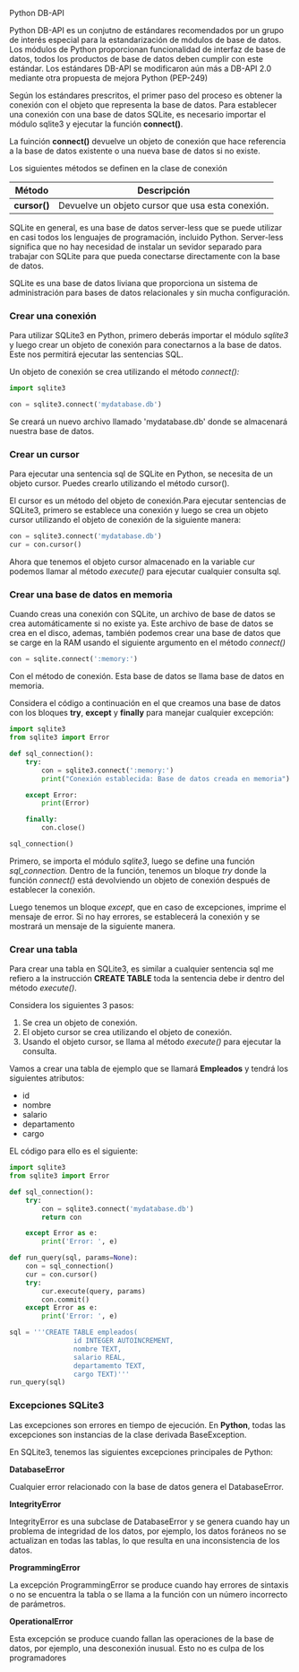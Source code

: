 Python DB-API  

Python DB-API es un conjutno de estándares recomendados por un grupo de interés especial para la estandarización de módulos de base de datos. Los módulos de Python proporcionan funcionalidad  de interfaz de base de datos, todos los productos de base de datos deben cumplir con este estándar. Los estándares DB-API se modificaron aún más a DB-API 2.0 mediante otra propuesta de mejora Python (PEP-249)

Según los estándares prescritos, el primer paso del proceso es obtener la conexión con el objeto que representa la base de datos. Para establecer una conexión con una base de datos SQLite, es necesario importar el módulo sqlite3 y ejecutar la función **connect()**.  

La fuinción **connect()** devuelve un objeto de conexión que hace referencia a la base de datos existente o una nueva base de datos si no existe.  

Los siguientes métodos se definen en la clase de conexión

| Método | Descripción |
| ------ | ----------- |
|**cursor()**| Devuelve un objeto cursor que usa esta conexión.|


SQLite en general, es una base de datos server-less que se puede utilizar en casi todos los lenguajes de programación, incluido Python. Server-less significa que no hay necesidad de instalar un sevidor separado para trabajar con SQLite para que pueda conectarse directamente con la base de datos.

SQLite es una base de datos liviana que proporciona un sistema de administración para bases de datos relacionales y sin mucha configuración.  


### <a name="#1">Crear una conexión</a>

Para utilizar SQLite3 en Python, primero deberás importar el módulo *sqlite3* y
luego crear un objeto de conexión para conectarnos a la base de datos. Este nos permitirá ejecutar las sentencias SQL.  

Un objeto de conexión se crea utilizando el método *connect():*  

```python
import sqlite3

con = sqlite3.connect('mydatabase.db')
```

Se creará un nuevo archivo llamado 'mydatabase.db' donde se almacenará nuestra base de datos.

### <a name="#1">Crear un cursor</a>

Para ejecutar una sentencia sql de SQLite en Python, se necesita de un objeto cursor. Puedes crearlo utilizando el método cursor().

El cursor es un método del objeto de conexión.Para ejecutar sentencias de SQLite3, primero se establece una conexión y luego se crea un objeto cursor utilizando el objeto de conexión de la siguiente manera:

```python
con = sqlite3.connect('mydatabase.db')
cur = con.cursor()
```
Ahora que tenemos el objeto cursor almacenado en la variable cur podemos llamar al método *execute()* para ejecutar cualquier consulta sql.



### <a name="#2">Crear una base de datos en memoria</a>

Cuando creas una conexión con SQLite, un archivo de base de datos se crea automáticamente si no existe ya. Este archivo de base de datos se crea en el disco, ademas, también podemos crear una base de datos que se carge en la RAM usando el siguiente argumento en el método *connect()*  

```python
con = sqlite.connect(':memory:')
```
Con el método de conexión. Esta base de datos se llama base de datos en memoria.

Considera el código a continuación en el que creamos una base de datos con los bloques **try**, **except** y **finally** para manejar cualquier excepción:  

```python
import sqlite3
from sqlite3 import Error

def sql_connection():
    try:
        con = sqlite3.connect(':memory:')
        print("Conexión establecida: Base de datos creada en memoria")

    except Error:
        print(Error)

    finally:
        con.close()

sql_connection()
```  

Primero, se importa el módulo *sqlite3*, luego se define una función *sql_connection.* Dentro de la función, tenemos un bloque *try* donde la función *connect()* está devolviendo un objeto de conexión después de establecer la conexión.  

Luego tenemos un bloque *except*, que en caso de excepciones, imprime el mensaje de error. Si no hay errores, se establecerá la conexión y se mostrará un mensaje de la siguiente manera.  


### <a name="#2">Crear una tabla</a>

Para crear una tabla en SQLite3, es similar a cualquier sentencia sql me refiero a la instrucción **CREATE TABLE** toda la sentencia debe ir dentro del método *execute()*.

Considera los siguientes 3 pasos: 
	
1. Se crea un objeto de conexión.
2. El objeto cursor se crea utilizando el objeto de conexión.
3. Usando el objeto cursor, se llama al método *execute()* para ejecutar la consulta.

Vamos a crear una tabla de ejemplo que se llamará **Empleados** y tendrá los siguientes atributos:  

- id
- nombre
- salario
- departamento
- cargo

EL código para ello es el siguiente:  

```python
import sqlite3
from sqlite3 import Error

def sql_connection():
    try:
        con = sqlite3.connect('mydatabase.db')
        return con

    except Error as e:
    	print('Error: ', e)

def run_query(sql, params=None):
	con = sql_connection()
	cur = con.cursor()
	try:
		cur.execute(query, params)
		con.commit()
	except Error as e:
		print('Error: ', e)

sql = '''CREATE TABLE empleados(
				id INTEGER AUTOINCREMENT,
				nombre TEXT,
				salario REAL,
				departamemto TEXT,
				cargo TEXT)'''
run_query(sql)
```


### <a name="#7">Excepciones SQLite3</a>

Las excepciones son errores en tiempo de ejecución. En **Python**, todas las excepciones son instancias de la clase derivada BaseException.

En SQLite3, tenemos las siguientes excepciones principales de Python: 


**DatabaseError**  

Cualquier error relacionado con la base de datos genera el DatabaseError.


**IntegrityError**

IntegrityError es una subclase de DatabaseError y se genera cuando hay un problema de integridad de los datos, por ejemplo, los datos foráneos no se actualizan en todas las tablas, lo que resulta en una inconsistencia de los datos.

**ProgrammingError**

La excepción ProgrammingError se produce cuando hay errores de sintaxis o no se encuentra la tabla o se llama a la función con un número incorrecto de parámetros.  


**OperationalError**  

Esta excepción se produce cuando fallan las operaciones de la base de datos, por ejemplo, una desconexión inusual. Esto no es culpa de los programadores


